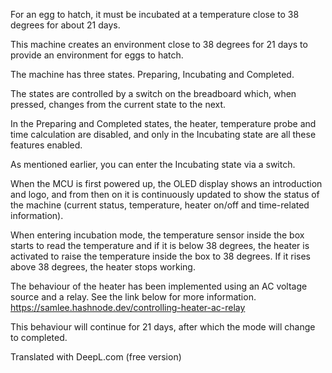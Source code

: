 For an egg to hatch, it must be incubated at a temperature close to 38 degrees for about 21 days.

This machine creates an environment close to 38 degrees for 21 days to provide an environment for eggs to hatch. 


The machine has three states. Preparing, Incubating and Completed.

The states are controlled by a switch on the breadboard which, when pressed, changes from the current state to the next.

In the Preparing and Completed states, the heater, temperature probe and time calculation are disabled, and only in the Incubating state are all these features enabled.

As mentioned earlier, you can enter the Incubating state via a switch.

When the MCU is first powered up, the OLED display shows an introduction and logo, and from then on it is continuously updated to show the status of the machine (current status, temperature, heater on/off and time-related information).

When entering incubation mode, the temperature sensor inside the box starts to read the temperature and if it is below 38 degrees, the heater is activated to raise the temperature inside the box to 38 degrees.
If it rises above 38 degrees, the heater stops working.

The behaviour of the heater has been implemented using an AC voltage source and a relay. See the link below for more information.
https://samlee.hashnode.dev/controlling-heater-ac-relay

This behaviour will continue for 21 days, after which the mode will change to completed.

Translated with DeepL.com (free version)

